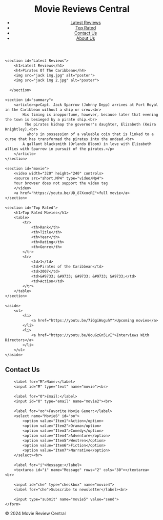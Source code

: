 #
<html lang="en">
<head>
    <meta charset="UTF-8">
    <meta name="viewport" content="width=device-width, initial-scale=1.0">
    <meta name="description" content="Movie review">
    <meta name="author" content="Sahar Timori">

  <title>Movie review</title>
</head>
<body>
    <header>
        <h1>Movie Reviews Central</h1>
        <nav>
            <ul>
                <li>
                    <a href="#">Latest Reviews</a>
                </li>
                <li>
                    <a href="#">Top Rated</a>
                </li>
                <li>
                    <a href="contact us.html">Contact Us</a>
                </li>
                <li>
                    <a href="#">About Us</a>
                </li>
            </ul>
        </nav>
    </header>
   
    <section id="Latest Reviews">
        <h1>Latest Reviews</h1>
        <h4>Pirates Of The Caribbean</h4>
        <img src="jack img.jpg" alt="poster">
        <img src="jack img 2.jpg" alt="poster">
        
      </section>
      
    <section id="summary">
        <article><p>Capt. Jack Sparrow (Johnny Depp) arrives at Port Royal in the Caribbean without a ship or crew.<br>
            His timing is inopportune, however, because later that evening the town is besieged by a pirate ship.<br>
             The pirates kidnap the governor's daughter, Elizabeth (Keira Knightley),<br>
              who's in possession of a valuable coin that is linked to a curse that has transformed the pirates into the undead.<br>
            A gallant blacksmith (Orlando Bloom) in love with Elizabeth allies with Sparrow in pursuit of the pirates.</p>
        </article>
    </section>

    <section id="movie">
        <video width="320" height="240" controls>
        <source src="short.MP4" type="video/Mp4">
        Your browser does not support the video tag
        </video>
        <a href="https://youtu.be/UD_87XxocRE">full movie</a>
    </section>

    <section id="Top Rated">
        <h1>Top Rated Movies</h1>
        <table>
            <tr>
                <th>Rank</th>
                <th>Title</th>
                <th>Year</th>
                <th>Rating</th>
                <th>Genre</th>
            </tr>
            <tr>
                <td>1</td>
                <td>Pirates of the Caribbean</td>
                <td>2007</td>
                <td>&#9733; &#9733; &#9733; &#9733; &#9733;</td>
                <td>Action</td>
            </tr>
        </table>
    </section>

    <aside>
        <ul>
            <li>
                <a href="https://youtu.be/7iGgiWuguhY">Upcoming movies</a>
            </li>
            <li>
                <a href="https://youtu.be/8ouGzGn5LvI">Interviews With Directors</a>
            </li>
        </ul>
    </aside>

 <section id="content form">
    <form action="" method="post">
        <h1>Contact Us</h1>

        <label for="M">Name:</label>
        <input id="M" type="text" name="movie"><br>

        <label for="O">Email:</label>
        <input id="O" type="email" name="movie2"><br>

        <label for="oo">Favorite Movie Gener:</label>
        <select name="Movie6" id="oo">
            <option value="Item1">Action</option>
            <option value="Item2">Drama</option>
            <option value="Item3">Comedy</option>
            <option value="Item4">Adventure</option>
            <option value="Item5">Westren</option>
            <option value="Item6">Fiction</option>
            <option value="Item7">Narrative</option>
        </select><br>

        <label for="i">Message:</label>
        <textarea id="i" name="Message" rows="2" cols="30"></textarea> <br>

        <input id="che" type="checkbox" name="movie4">   
        <label for="che">Subscribe to newsletter</label><br>

        <input type="submit" name="movie5" value="send">
    </form>
 </section>

 <footer>
    &#169; 2024 Movie Review Central
 </footer>
    
</body>
</html>
